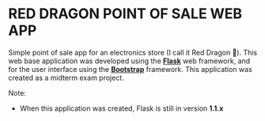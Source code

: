 # RED DRAGON POINT OF SALE WEB APP #

Simple point of sale app for an electronics store (I call it Red Dragon 🐉). 
This web base application was developed using the **[Flask](https://flask.palletsprojects.com/en/1.1.x/)** web framework, and 
for the user interface using the **[Bootstrap](https://getbootstrap.com/)** framework. This application was created as a midterm exam project.

Note:
- When this application was created, Flask is still in version **1.1.x**